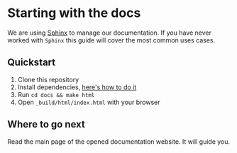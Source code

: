 # Starting with the docs

We are using [Sphinx](http://www.sphinx-doc.org) to manage our documentation.
If you have never worked with `Sphinx` this guide
will cover the most common uses cases.


## Quickstart

1. Clone this repository
2. Install dependencies, [here's how to do it](pages/template/development.rst)
3. Run `cd docs && make html`
4. Open `_build/html/index.html` with your browser


## Where to go next

Read the main page of the opened documentation website. It will guide you.
